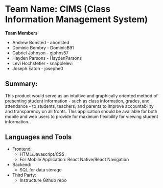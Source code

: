 # Team Name: CIMS (Class Information Management System)
**Team Members**
- Andrew Bonsted   - abonsted
- Dominic Bembry   - DominicB91
- Gabriel Johnson  - gjohns57
- Hayden Parsons   - HaydenParsons
- Levi Hochstetler - snapplelevi
- Joseph Eaton     - josephe0


## Summary:
This product would serve as an intuitive and graphically oriented method of presenting student information - such as class information, grades, and attendance - to students, teachers, and parents to improve accountability and transparency on all fronts. This application should be available for both mobile and web users to provide for maximum flexibility for viewing student information.

## Languages and Tools
- Frontend:
	- HTML/Javascript/CSS
	- For Mobile Application: React Native/React Navigation
- Backend: 
	- SQL for data storage
- Third Party:
	- Instructure Github repo	
